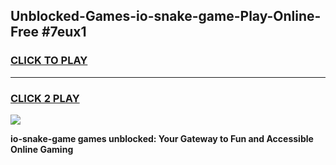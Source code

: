 
## Unblocked-Games-io-snake-game-Play-Online-Free #7eux1
<h3>
<a href="https://us.freeplayer.one?title=io-snake-game&ref=10M">CLICK TO PLAY</a></h3>
<hr>

<h3>
<a href="https://us.freeplayer.one?title=io-snake-game&ref=10M">CLICK 2 PLAY</a>
  
</h3>

<a href="https://us.freeplayer.one?title=io-snake-game&ref=10M"><img src="https://clearcache.store/games.png"></a>


**io-snake-game games unblocked: Your Gateway to Fun and Accessible Online Gaming**

